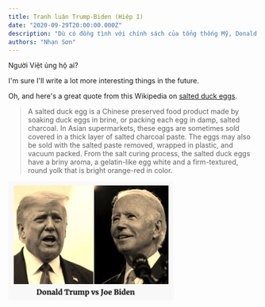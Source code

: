```yaml
---
title: Tranh luận Trump-Biden (Hiệp 1)
date: "2020-09-29T20:00:00.000Z"
description: "Dù có đồng tình với chính sách của tổng thống Mỹ, Donald Trump, hay không, đa số mọi người có thể đồng ý rằng sau 4 năm tại chức, ông đã thay đổi cục diện một cách sâu sắc. Cho nên, cuộc bầu cử Mỹ 2020 ảnh hưởng quan trọng đến hướng đi Thế giới trong thế kỷ 21. Tối ngày 29 tháng 9 năm 2020, lúc 9 PM EST, cuộc tranh luận hiệp một giữa 2 ứng cử viên Donald Trump và Joe Biden sẽ diễn ra ở thành phố Cleveland, bang Ohio."
authors: "Nhạn Sơn"
---
```


Người Việt ủng hộ ai?

I'm sure I'll write a lot more interesting things in the future.

Oh, and here's a great quote from this Wikipedia on
[salted duck eggs](https://en.wikipedia.org/wiki/Salted_duck_egg).

> A salted duck egg is a Chinese preserved food product made by soaking duck
> eggs in brine, or packing each egg in damp, salted charcoal. In Asian
> supermarkets, these eggs are sometimes sold covered in a thick layer of salted
> charcoal paste. The eggs may also be sold with the salted paste removed,
> wrapped in plastic, and vacuum packed. From the salt curing process, the
> salted duck eggs have a briny aroma, a gelatin-like egg white and a
> firm-textured, round yolk that is bright orange-red in color.

![Chinese Salty Egg](./Trump_Biden_1.jpg)
